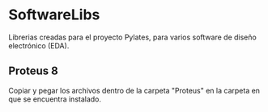 # SoftwareLibs

Librerias creadas para el proyecto Pylates, para varios software de diseño electrónico (EDA).

## Proteus 8

Copiar y pegar los archivos dentro de la carpeta "Proteus" en la carpeta en que se encuentra instalado.
